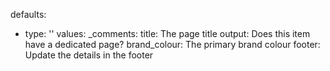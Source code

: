 defaults:
  - type: ''
values:
  _comments:
    title: The page title
    output: Does this item have a dedicated page?
    brand_colour: The primary brand colour
    footer: Update the details in the footer